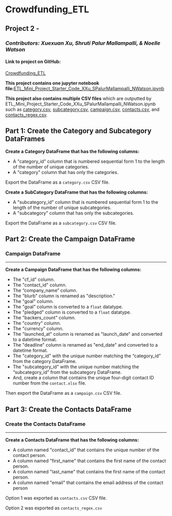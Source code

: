 # Crowdfunding_ETL
## **Project 2** - 
### *Contributors: Xuexuan Xu, Shruti Palur Mallampalli, & Noelle Watson*

#### Link to project on GitHub:
[Crowdfunding_ETL](https://github.com/HollaNotes/Crowdfunding_ETL)

**This project contains one jupyter notebook file:**[ETL_Mini_Project_Starter_Code_XXu_SPalurMallampalli_NWatson.ipynb](https://github.com/HollaNotes/Crowdfunding_ETL/blob/main/ETL_Mini_Project_Starter_Code_XXu_SPalurMallampalli_NWatson.ipynb) 

**This project also contains multiple CSV files** which are outputted by ETL_Mini_Project_Starter_Code_XXu_SPalurMallampalli_NWatson.ipynb such as [category.csv](https://github.com/HollaNotes/Crowdfunding_ETL/blob/main/Resources/category.csv), [subcategory.csv](https://github.com/HollaNotes/Crowdfunding_ETL/blob/main/Resources/subcategory.csv), [campaign.csv](https://github.com/HollaNotes/Crowdfunding_ETL/blob/main/Resources/campaign.csv), [contacts.csv](https://github.com/HollaNotes/Crowdfunding_ETL/blob/main/Resources/contacts.csv), and [contacts_regex.csv](https://github.com/HollaNotes/Crowdfunding_ETL/blob/main/Resources/contacts_regex.csv).

## **Part 1: Create the Category and Subcategory DataFrames**
**Create a Category DataFrame that has the following columns:**
- A "category_id" column that is numbered sequential form 1 to the length of the number of unique categories.
- A "category" column that has only the categories.

Export the DataFrame as a `category.csv` CSV file.

**Create a SubCategory DataFrame that has the following columns:**
- A "subcategory_id" column that is numbered sequential form 1 to the length of the number of unique subcategories.
- A "subcategory" column that has only the subcategories. 

Export the DataFrame as a `subcategory.csv` CSV file.



## **Part 2: Create the Campaign DataFrame**
### Campaign DataFrame
----
**Create a Campaign DataFrame that has the following columns:**
- The "cf_id" column.
- The "contact_id" column.
- The “company_name” column.
- The "blurb" column is renamed as "description."
- The "goal" column.
- The "goal" column is converted to a `float` datatype.
- The "pledged" column is converted to a `float` datatype. 
- The "backers_count" column. 
- The "country" column.
- The "currency" column.
- The "launched_at" column is renamed as "launch_date" and converted to a datetime format. 
- The "deadline" column is renamed as "end_date" and converted to a datetime format.
- The "category_id" with the unique number matching the “category_id” from the category DataFrame. 
- The "subcategory_id" with the unique number matching the “subcategory_id” from the subcategory DataFrame.
- And, create a column that contains the unique four-digit contact ID number from the `contact.xlsx` file.
 

Then export the DataFrame as a `campaign.csv` CSV file.

## **Part 3: Create the Contacts DataFrame**
### Create the Contacts DataFrame 
---
**Create a Contacts DataFrame that has the following columns:**
- A column named "contact_id"  that contains the unique number of the contact person.
- A column named "first_name" that contains the first name of the contact person.
- A column named "last_name" that contains the first name of the contact person.
- A column named "email" that contains the email address of the contact person

Option 1 was exported as `contacts.csv` CSV file.

Option 2 was exported as `contacts_regex.csv`





